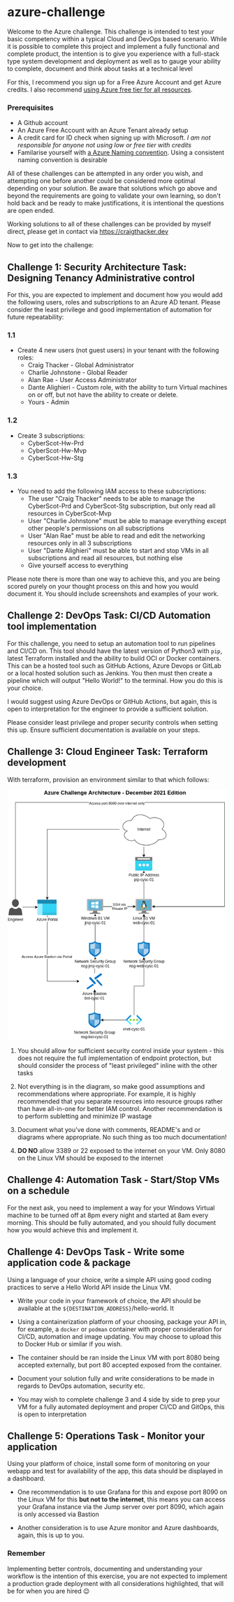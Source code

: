 # azure-challenge

Welcome to the Azure challenge.  This challenge is intended to test your basic competency within a typical Cloud and DevOps based scenario.  While it is possible to complete this project and implement a fully functional and complete product, the intention is to give you experience with a full-stack type system development and deployment as well as to gauge your ability to complete, document and think about tasks at a technical level


For this, I recommend you sign up for a Free Azure Account and get Azure credits.  I also recommend [using Azure free tier for all resources](https://adamtheautomator.com/azure-free/).

### Prerequisites

- A Github account
- An Azure Free Account with an Azure Tenant already setup
- A credit card for ID check when signing up with Microsoft.  *I am not responsible for anyone not using low or free tier with credits*
- Familarise yourself with [a Azure Naming convention](https://docs.microsoft.com/en-us/azure/cloud-adoption-framework/ready/azure-best-practices/resource-abbreviations).  Using a consistent naming convention is desirable

All of these challenges can be attempted in any order you wish, and attempting one before another could be considered more optimal depending on your solution. Be aware that solutions which go above and beyond the requirements are going to validate your own learning, so don't hold back and be ready to make justifications, it is intentional the questions are open ended.

Working solutions to all of these challenges can be provided by myself direct, please get in contact via https://craigthacker.dev

Now to get into the challenge:

## Challenge 1: Security Architecture Task: Designing Tenancy Administrative control

For this, you are expected to implement and document how you would add the following users, roles and subscriptions to an Azure AD tenant. Please consider the least privilege and good implementation of automation for future repeatability:

### 1.1
- Create 4 new users (not guest users) in your tenant with the following roles:
   - Craig Thacker - Global Administrator
   - Charlie Johnstone - Global Reader
   - Alan Rae - User Access Administrator
   - Dante Alighieri - Custom role, with the ability to turn Virtual machines on or off, but not have the ability to create or delete.
   - Yours - Admin

### 1.2
- Create 3 subscriptions:
  - CyberScot-Hw-Prd
  - CyberScot-Hw-Mvp
  - CyberScot-Hw-Stg

### 1.3
- You need to add the following IAM access to these subscriptions:
  - The user "Craig Thacker" needs to be able to manage the CyberScot-Prd and CyberScot-Stg subscription, but only read all resources in CyberScot-Mvp
  - User "Charlie Johnstone" must be able to manage everything except other people's permissions on all subscriptions
  - User "Alan Rae" must be able to read and edit the networking resources only in all 3 subscriptions
  - User "Dante Alighieri" must be able to start and stop VMs in all subscriptions and read all resources, but nothing else
  - Give yourself access to everything

Please note there is more than one way to achieve this, and you are being scored purely on your thought process on this and how you would document it. You should include screenshots and examples of your work.


## Challenge 2: DevOps Task: CI/CD Automation tool implementation

For this challenge, you need to setup an automation tool to run pipelines  and CI/CD on. This tool should have the latest version of Python3 with `pip`, latest Terraform installed and the ability to build OCI or Docker containers.  This can be a hosted tool such as GitHub Actions, Azure Devops or GitLab or a local hosted solution such as Jenkins.  You then must then create a pipeline which will output "Hello World!" to the terminal.  How you do this is your choice.

I would suggest using Azure DevOps or GitHub Actions, but again, this is open to interpretation for the engineer to provide a sufficient solution.

Please consider least privilege and proper security controls when setting this up.  Ensure sufficient documentation is available on your steps.

## Challenge 3: Cloud Engineer Task: Terraform development

With terraform, provision an environment similar to that which follows:

![azure-challenge](docs/img/drawio/azure-challenge.png)

1. You should allow for sufficient security control inside your system - this does not require the full implementation of endpoint protection, but should consider the process of "least privileged" inline with the other tasks
   
2. Not everything is in the diagram, so make good assumptions and recommendations where appropriate. For example, it is highly recommended that you separate resources into resource groups rather than have all-in-one for better IAM control. Another recommendation is to perform subletting and minimize IP wastage

3. Document what you've done with comments, README's and or diagrams where appropriate.  No such thing as too much documentation!

4. **DO NO** allow 3389 or 22 exposed to the internet on your VM. Only 8080 on the Linux VM should be exposed to the internet

## Challenge 4: Automation Task - Start/Stop VMs on a schedule

For the next ask, you need to implement a way for your Windows Virtual machine to be turned off at 8pm every night and started at 8am every morning.  This should be fully automated, and you should fully document how you would achieve this and implement it.


## Challenge 4: DevOps Task - Write some application code & package

Using a language of your choice, write a simple API using good coding practices to serve a Hello World API inside the Linux VM.

- Write your code in your framework of choice, the API should be available at the `${DESTINATION_ADDRESS}`/hello-world. It

- Using a containerization platform of your choosing, package your API in, for example, a `docker` or `podman` container with proper consideration for CI/CD, automation and image updating.  You may choose to upload this to Docker Hub or similar if you wish.

- The container should be ran inside the Linux VM with port 8080 being accepted externally, but port 80 accepted exposed from the container.

- Document your solution fully and write considerations to be made in regards to DevOps automation, security etc.

- You may wish to complete challenge 3 and 4 side by side to prep your VM for a fully automated deployment and proper CI/CD and GitOps, this is open to interpretation

## Challenge 5: Operations Task - Monitor your application

Using your platform of choice, install some form of monitoring on your webapp and test for availability of the app, this data should be displayed in a dashboard.

- One recommendation is to use Grafana for this and expose port 8090 on the Linux VM for this **but not to the internet**, this means you can access your Grafana instance via the Jump server over port 8090, which again is only accessed via Bastion
  
- Another consideration is to use Azure monitor and Azure dashboards, again, this is up to you.



### Remember

Implementing better controls, documenting and understanding your workflow is the intention of this exercise, you are not expected to implement a production grade deployment with all considerations highlighted, that will be for when you are hired :wink: